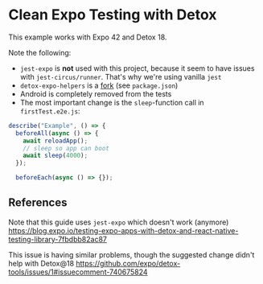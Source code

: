 # Clean Expo Testing with Detox

This example works with Expo 42 and Detox 18.

Note the following:

- `jest-expo` is **not** used with this project, because it seem to have issues with `jest-circus/runner`. That's why we're using vanilla `jest`
- `detox-expo-helpers` is a [fork](https://github.com/fschoenfeldt/detox-expo-helpers) (see `package.json`)
- Android is completely removed from the tests
- The most important change is the `sleep`-function call in `firstTest.e2e.js`:

```js
describe("Example", () => {
  beforeAll(async () => {
    await reloadApp();
    // sleep so app can boot
    await sleep(4000);
  });

  beforeEach(async () => {});
```

## References

Note that this guide uses `jest-expo` which doesn't work (anymore)
https://blog.expo.io/testing-expo-apps-with-detox-and-react-native-testing-library-7fbdbb82ac87

This issue is having similar problems, though the suggested change didn't help with Detox@18
https://github.com/expo/detox-tools/issues/1#issuecomment-740675824
